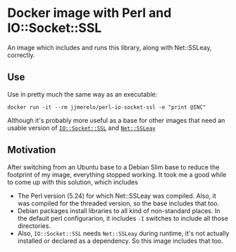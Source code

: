 # Docker image with Perl and IO::Socket::SSL

An image which includes and runs this library, along with Net::SSLeay,
correctly.

## Use

Use in pretty much the same way as an executable:

    docker run -it --rm jjmerelo/perl-io-socket-ssl -e "print @INC"
    
Although it's probably more useful as a base for other images that
need an usable version
of
[`IO::Socket::SSL`](https://metacpan.org/pod/distribution/IO-Socket-SSL/lib/IO/Socket/SSL.pod) and
[`Net::SSLeay`](https://metacpan.org/pod/Net::SSLeay)

## Motivation

After switching from an Ubuntu base to a Debian Slim base to reduce
the footprint of my image, everything stopped working. It took me a
good while to come up with this solution, which includes

* The Perl version (5.24) for which Net::SSLeay was compiled. Also, it
  was compiled for the threaded version, so the base includes that too.
* Debian packages install libraries to all kind of non-standard
  places. In the default perl configurarion, it includes `-I` switches
  to include all those directories.
* Also, `IO::Socket::SSL` needs `Net::SSLeay` during runtime, it's not
  actually installed or declared as a dependency. So this image
  includes that too. 

